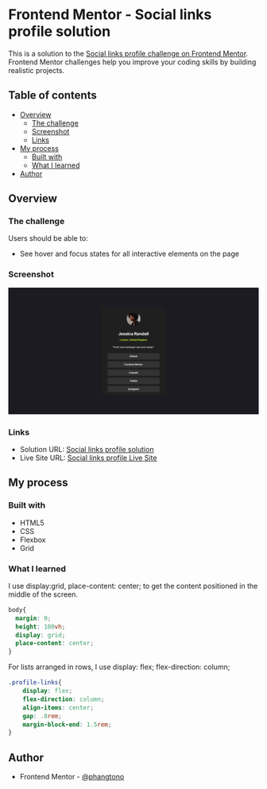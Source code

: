 # Frontend Mentor - Social links profile solution

This is a solution to the [Social links profile challenge on Frontend Mentor](https://www.frontendmentor.io/challenges/social-links-profile-UG32l9m6dQ). Frontend Mentor challenges help you improve your coding skills by building realistic projects. 

## Table of contents

- [Overview](#overview)
  - [The challenge](#the-challenge)
  - [Screenshot](#screenshot)
  - [Links](#links)
- [My process](#my-process)
  - [Built with](#built-with)
  - [What I learned](#what-i-learned)
- [Author](#author)

## Overview

### The challenge

Users should be able to:

- See hover and focus states for all interactive elements on the page

### Screenshot

![](./screenshot.png)

### Links

- Solution URL: [Social links profile solution](https://github.com/phangtono/social-links-profile)
- Live Site URL: [Social links profile Live Site](https://soft-lily-a42e82.netlify.app/)

## My process

### Built with

- HTML5
- CSS
- Flexbox
- Grid

### What I learned
I use display:grid, place-content: center; to get the content positioned in the middle of the screen.
```css
body{
  margin: 0;
  height: 100vh;
  display: grid;
  place-content: center;
}
```
For lists arranged in rows, I use display: flex; flex-direction: column;
```css
.profile-links{
    display: flex;
    flex-direction: column;
    align-items: center;
    gap: .8rem;
    margin-block-end: 1.5rem;
}
```
## Author

- Frontend Mentor - [@phangtono](https://www.frontendmentor.io/profile/phangtono)